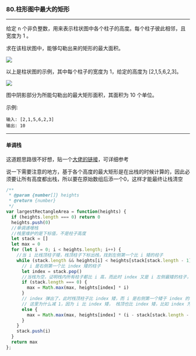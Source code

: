 ### 80.柱形图中最大的矩形

---

给定 n 个非负整数，用来表示柱状图中各个柱子的高度。每个柱子彼此相邻，且宽度为 1 。

求在该柱状图中，能够勾勒出来的矩形的最大面积。

![](https://assets.leetcode-cn.com/aliyun-lc-upload/uploads/2018/10/12/histogram.png)

以上是柱状图的示例，其中每个柱子的宽度为 1，给定的高度为 [2,1,5,6,2,3]。

![](https://assets.leetcode-cn.com/aliyun-lc-upload/uploads/2018/10/12/histogram_area.png)
 
图中阴影部分为所能勾勒出的最大矩形面积，其面积为 10 个单位。

示例:
```
输入: [2,1,5,6,2,3]
输出: 10
```
---

#### 单调栈

这道题思路很不好想，贴一个[大佬的链接](https://blog.csdn.net/Zolewit/article/details/88863970)，可详细参考

说一下需要注意的地方，基于各个高度的最大矩形是在出栈的时候计算的，因此必须要让所有高度都出栈，所以要在原始数组后添一个0，这样才能最终让栈清空

``` js
/**
 * @param {number[]} heights
 * @return {number}
 */
var largestRectangleArea = function(heights) {
  if (heights.length === 0) return 0
  heights.push(0)
  //单调递增栈
  //栈里维护的是下标值，不是柱子高度
  let stack = []
  let max = 0
  for (let i = 0; i < heights.length; i++) {
    //当 i 比栈顶柱子矮，栈顶柱子下标出栈，找到左侧第一个比 i 矮的柱子
    while (stack.length && heights[i] < heights[stack[stack.length - 1]]) {
      // i 是右侧第一个比 index 矮的柱子
      let index = stack.pop()
      //当栈为空，证明栈内所有柱子都比 i 高，而此时 index 又是 i 左侧最矮的柱子，所以以heights[index]为高的最大矩形长为 i
      if (stack.length === 0) {
        max = Math.max(max, heights[index] * i)
      }
      // index 弹出了，此时栈顶柱子比 index 矮，而 i 是右侧第一个矮于 index 的柱子，
      // 这里为什么减 1，因为 i 比 index 矮， 栈顶也比 index 矮，比如 index 为 3，而栈顶为 2，i 为5，实际长度为 2
      else {
        max = Math.max(max, heights[index] * (i - stack[stack.length - 1] - 1))
      }
    }
    stack.push(i)
  }
  return max
};
```
